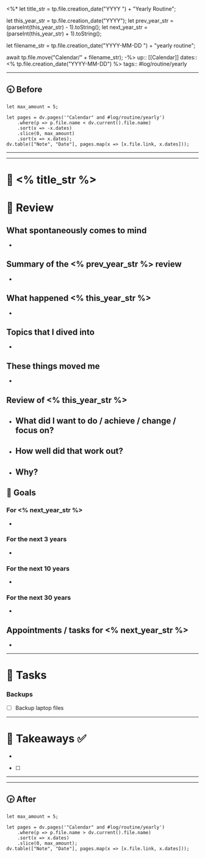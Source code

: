 <%*
let title_str = tp.file.creation_date("YYYY ") + "Yearly Routine";

let this_year_str = tp.file.creation_date("YYYY");
let prev_year_str = (parseInt(this_year_str) - 1).toString();
let next_year_str = (parseInt(this_year_str) + 1).toString();

let filename_str = tp.file.creation_date("YYYY-MM-DD ") + "yearly routine";

await tp.file.move("Calendar/" + filename_str);
-%>
up:: [[Calendar]]
dates:: <% tp.file.creation_date("YYYY-MM-DD") %>
tags:: #log/routine/yearly 

---

## 🕤 Before
```dataviewjs
let max_amount = 5;

let pages = dv.pages('"Calendar" and #log/routine/yearly')
    .where(p => p.file.name < dv.current().file.name)
    .sort(x => -x.dates)
    .slice(0, max_amount)
    .sort(x => x.dates);
dv.table(["Note", "Date"], pages.map(x => [x.file.link, x.dates]));
```

---
---

# 🧹 <% title_str %>

# 📝 Review

## What spontaneously comes to mind
- 


## Summary of the <% prev_year_str %> review
- 


## What happened <% this_year_str %>
- 


## Topics that I dived into
- 

## These things moved me
- 

## Review of <% this_year_str %>
- **What did I want to do / achieve / change / focus on?**
    - 
- **How well did that work out?**
    - 
- **Why?**
    - 




## 🎯 Goals

### For <% next_year_str %>
- 


### For the next 3 years
- 


### For the next 10 years
- 


### For the next 30 years
- 


## Appointments / tasks for <% next_year_str %>
- 


---


# 💪 Tasks

### Backups
- [ ] Backup laptop files


---

# 🚀 Takeaways ✅
- 
- [ ] 


---
---

## 🕞 After
```dataviewjs
let max_amount = 5;

let pages = dv.pages('"Calendar" and #log/routine/yearly')
    .where(p => p.file.name > dv.current().file.name)
    .sort(x => x.dates)
    .slice(0, max_amount);
dv.table(["Note", "Date"], pages.map(x => [x.file.link, x.dates]));
```